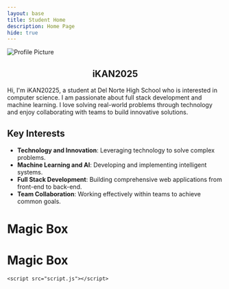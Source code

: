 ```yaml
---
layout: base
title: Student Home 
description: Home Page
hide: true
---
```


<img src="https://github.com/iKAN2025.png" class="profile-pic mt-4" alt="Profile Picture" style="display: block; margin: 0 auto;">


<div style="text-align: center;">
  <h2>iKAN2025</h2>
</div>


Hi, I'm iKAN20225,   a student at Del Norte High School who is interested in computer science.  I am passionate about full stack development and machine learning.  I love solving real-world problems through technology and enjoy collaborating with teams to build innovative solutions.

## Key Interests
- **Technology and Innovation**: Leveraging technology to solve complex problems.
- **Machine Learning and AI**: Developing and implementing intelligent systems.
- **Full Stack Development**: Building comprehensive web applications from front-end to back-end.
- **Team Collaboration**: Working effectively within teams to achieve common goals.

# Magic Box 

<html lang="en">
<head>
    <link rel="stylesheet" href="styles.css">
</head>
<body>
    <h1>Magic Box</h1>
    <div id="draggable-container">
        <!-- Draggable items will be added here by JavaScript -->
    </div>
        <div id="magic-box">
        <!-- Dropped items will transform here -->
    </div>

    <script src="script.js"></script>
</body>
</html>
<script>
    document.addEventListener('DOMContentLoaded', () => {
    // 1. Make a connection to the HTML container for draggable items and the magic box
    const draggableContainer = document.getElementById("draggable-container");
    const magicBox = document.getElementById("magic-box");

    // 2. Define the draggable items data
    const items = [
        "Red",
        "Green",
        "Blue",
        "Yellow",
        "Purple"
    ];

    // 3. Create and add draggable items to the container using a for loop
    items.forEach((item, index) => {
        // Create a draggable item
        const draggableItem = document.createElement("div");
        draggableItem.className = "draggable-item";
        draggableItem.textContent = item;

        // Set draggable attribute
        draggableItem.draggable = true;

        // Handle drag start event
        draggableItem.addEventListener("dragstart", function(event) {
            event.dataTransfer.setData("text/plain", item);
        });

        // Append the draggable item to the container
        draggableContainer.appendChild(draggableItem);
    });

    // Handle drag over event to allow drop
    magicBox.addEventListener("dragover", function(event) {
        event.preventDefault(); // Necessary to allow drop
    });

    // Handle drop event to add transformed item to the magic box
    magicBox.addEventListener("drop", function(event) {
        event.preventDefault();

        // Get the dropped item data
        const droppedItem = event.dataTransfer.getData("text/plain");

        // Create a transformed item
        const transformedItem = document.createElement("div");
        transformedItem.className = "transformed-item";
        transformedItem.textContent = droppedItem;

        // Set a random background color
        const randomColor = `hsl(${Math.random() * 360}, 70%, 70%)`;
        transformedItem.style.backgroundColor = randomColor;

        // Set a random position within the magic box
        transformedItem.style.top = `${Math.random() * (magicBox.clientHeight - 50)}px`;
        transformedItem.style.left = `${Math.random() * (magicBox.clientWidth - 50)}px`;

        // Append the transformed item to the magic box
        magicBox.appendChild(transformedItem);
    });
});



</script>